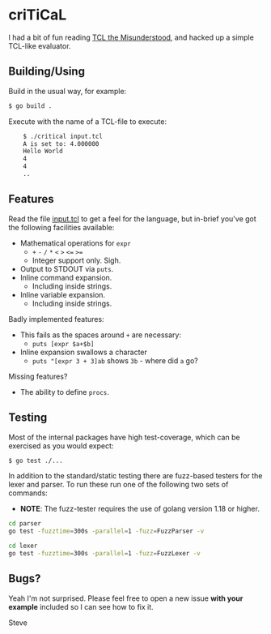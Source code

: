 # criTiCaL

I had a bit of fun reading [TCL the Misunderstood](http://antirez.com/articoli/tclmisunderstood.html), and hacked up a simple TCL-like evaluator.


## Building/Using

Build in the usual way, for example:

```sh
$ go build .
```

Execute with the name of a TCL-file to execute:

```sh
    $ ./critical input.tcl
    A is set to: 4.000000
    Hello World
    4
    4
    ..
```


## Features

Read the file [input.tcl](input.tcl) to get a feel for the language, but in-brief you've got the following facilities available:

* Mathematical operations for `expr`
  * `+` `-` `/` `*` `<` `>` `<=` `>=`
  * Integer support only.  Sigh.
* Output to STDOUT via `puts`.
* Inline command expansion.
  * Including inside strings.
* Inline variable expansion.
  * Including inside strings.

Badly implemented features:

* This fails as the spaces around `+` are necessary:
  * `puts [expr $a+$b]`
* Inline expansion swallows a character
  * `puts "[expr 3 + 3]ab` shows `3b` - where did `a` go?

Missing features?

* The ability to define `procs`.


## Testing

Most of the internal packages have high test-coverage, which can be exercised as you would expect:

```sh
$ go test ./...
```

In addition to the standard/static testing there are fuzz-based testers for the lexer and parser.  To run these run one of the following two sets of commands:

* **NOTE**: The fuzz-tester requires the use of golang version 1.18 or higher.


```sh
cd parser
go test -fuzztime=300s -parallel=1 -fuzz=FuzzParser -v
```

```sh
cd lexer
go test -fuzztime=300s -parallel=1 -fuzz=FuzzLexer -v

```
## Bugs?

Yeah I'm not surprised.  Please feel free to open a new issue **with your example** included so I can see how to fix it.


Steve
